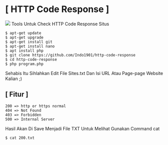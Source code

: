 # [ HTTP Code Response ]
<img src="https://d2v4zi8pl64nxt.cloudfront.net/how-to-fix-crawl-errors-in-google-search-console/57e1d3449b6cf5.21093800.png" wight="150" hight="150"/>
Tools Untuk Check HTTP Code Response Situs 


```
$ apt-get update 
$ apt-get upgrade
$ apt-get install git 
$ apt-get install nano
$ apt install php
$ git clone https://github.com/Indo1901/http-code-response
$ cd http-code-response
$ php program.php
```

Sehabis Itu Sihlahkan Edit File Sites.txt
Dan Isi URL Atau Page-page Website Kalian ;)

## [ Fitur ]
```
200 => http or https normal
404 => Not Found 
403 => Forbidden
500 => Internal Server 
```

Hasil Akan Di Save Menjadi File TXT 
Untuk Melihat Gunakan Command cat

```
$ cat 200.txt
```
